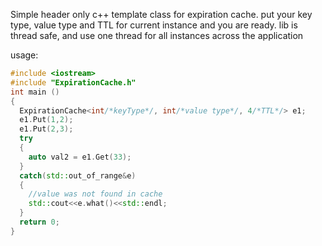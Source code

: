 Simple header only c++ template class for expiration cache. 
put your key type, value type and TTL for current instance and you are ready. 
lib is thread safe, and use one thread for all instances across the application


usage:

```c++
#include <iostream>
#include "ExpirationCache.h"
int main ()
{
  ExpirationCache<int/*keyType*/, int/*value type*/, 4/*TTL*/> e1;
  e1.Put(1,2);
  e1.Put(2,3);
  try
  {
    auto val2 = e1.Get(33);
  }
  catch(std::out_of_range&e)
  {
    //value was not found in cache
    std::cout<<e.what()<<std::endl;
  }
  return 0;
}
```
